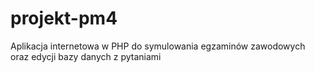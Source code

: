 # projekt-pm4
Aplikacja internetowa w PHP do symulowania egzaminów zawodowych oraz edycji bazy danych z pytaniami

